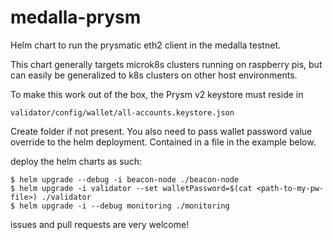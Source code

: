 # medalla-prysm
Helm chart to run the prysmatic eth2 client in the medalla testnet.

This chart generally targets microk8s clusters running on raspberry pis, but can easily be generalized to k8s clusters on other host environments.

To make this work out of the box, the Prysm v2 keystore must reside in 
```
validator/config/wallet/all-accounts.keystore.json
```
Create folder if not present.
You also need to pass wallet password value override to the helm deployment. Contained in a file in the example below.

deploy the helm charts as such:
```shell script
$ helm upgrade --debug -i beacon-node ./beacon-node
$ helm upgrade -i validator --set walletPassword=$(cat <path-to-my-pw-file>) ./validator
$ helm upgrade -i --debug monitoring ./monitoring
```

issues and pull requests are very welcome!
